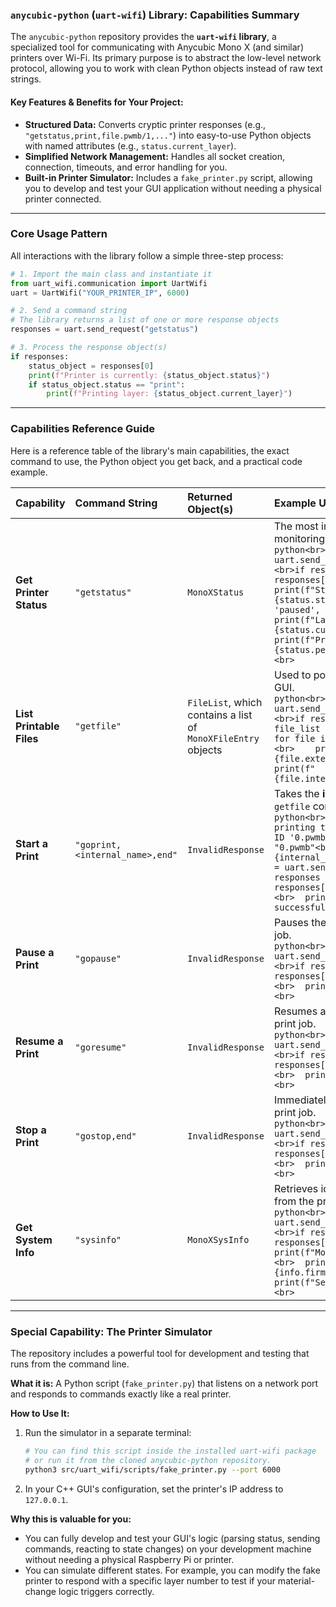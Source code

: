 ### **`anycubic-python` (`uart-wifi`) Library: Capabilities Summary**

The `anycubic-python` repository provides the **`uart-wifi` library**, a specialized tool for communicating with Anycubic Mono X (and similar) printers over Wi-Fi. Its primary purpose is to abstract the low-level network protocol, allowing you to work with clean Python objects instead of raw text strings.

#### **Key Features & Benefits for Your Project:**

*   **Structured Data:** Converts cryptic printer responses (e.g., `"getstatus,print,file.pwmb/1,..."`) into easy-to-use Python objects with named attributes (e.g., `status.current_layer`).
*   **Simplified Network Management:** Handles all socket creation, connection, timeouts, and error handling for you.
*   **Built-in Printer Simulator:** Includes a `fake_printer.py` script, allowing you to develop and test your GUI application without needing a physical printer connected.

---

### **Core Usage Pattern**

All interactions with the library follow a simple three-step process:

```python
# 1. Import the main class and instantiate it
from uart_wifi.communication import UartWifi
uart = UartWifi("YOUR_PRINTER_IP", 6000)

# 2. Send a command string
# The library returns a list of one or more response objects
responses = uart.send_request("getstatus")

# 3. Process the response object(s)
if responses:
    status_object = responses[0]
    print(f"Printer is currently: {status_object.status}")
    if status_object.status == "print":
        print(f"Printing layer: {status_object.current_layer}")
```

---

### **Capabilities Reference Guide**

Here is a reference table of the library's main capabilities, the exact command to use, the Python object you get back, and a practical code example.

| Capability | Command String | Returned Object(s) | Example Usage & Key Attributes |
| :--- | :--- | :--- | :--- |
| **Get Printer Status** | `"getstatus"` | `MonoXStatus` | The most important command for monitoring. <br> ```python<br>responses = uart.send_request("getstatus")<br>if responses:<br>  status = responses[0]<br>  print(f"State: {status.status}") # 'print', 'paused', 'stop' <br>  print(f"Layer: {status.current_layer}")<br>  print(f"Progress: {status.percent_complete}%")<br>``` |
| **List Printable Files** | `"getfile"` | `FileList`, which contains a list of `MonoXFileEntry` objects | Used to populate a file list in your GUI. <br> ```python<br>responses = uart.send_request("getfile")<br>if responses:<br>  file_list = responses[0]<br>  for file in file_list.files:<br>    print(f"Filename: {file.external}")<br>    print(f"  Internal ID: {file.internal}")<br>``` |
| **Start a Print** | `"goprint,<internal_name>,end"` | `InvalidResponse` | Takes the **internal name** from the `getfile` command. <br> ```python<br># Example: Start printing the file with internal ID '0.pwmb'<br>internal_id = "0.pwmb"<br>cmd = f"goprint,{internal_id},end"<br>responses = uart.send_request(cmd)<br>if responses and responses[0].status == "OK":<br>  print("Print started successfully!")<br>``` |
| **Pause a Print** | `"gopause"` | `InvalidResponse` | Pauses the currently active print job. <br> ```python<br>responses = uart.send_request("gopause")<br>if responses and responses[0].status == "OK":<br>  print("Print paused.")<br>``` |
| **Resume a Print** | `"goresume"` | `InvalidResponse` | Resumes a previously paused print job. <br> ```python<br>responses = uart.send_request("goresume")<br>if responses and responses[0].status == "OK":<br>  print("Print resumed.")<br>``` |
| **Stop a Print** | `"gostop,end"` | `InvalidResponse` | Immediately terminates the active print job. <br> ```python<br>responses = uart.send_request("gostop,end")<br>if responses and responses[0].status == "OK":<br>  print("Print stopped.")<br>``` |
| **Get System Info** | `"sysinfo"` | `MonoXSysInfo` | Retrieves identifying information from the printer. <br> ```python<br>responses = uart.send_request("sysinfo")<br>if responses:<br>  info = responses[0]<br>  print(f"Model: {info.model}")<br>  print(f"Firmware: {info.firmware}")<br>  print(f"Serial: {info.serial}")<br>``` |

---

### **Special Capability: The Printer Simulator**

The repository includes a powerful tool for development and testing that runs from the command line.

**What it is:** A Python script (`fake_printer.py`) that listens on a network port and responds to commands exactly like a real printer.

**How to Use It:**
1.  Run the simulator in a separate terminal:
    ```bash
    # You can find this script inside the installed uart-wifi package
    # or run it from the cloned anycubic-python repository.
    python3 src/uart_wifi/scripts/fake_printer.py --port 6000
    ```
2.  In your C++ GUI's configuration, set the printer's IP address to `127.0.0.1`.

**Why this is valuable for you:**
*   You can fully develop and test your GUI's logic (parsing status, sending commands, reacting to state changes) on your development machine without needing a physical Raspberry Pi or printer.
*   You can simulate different states. For example, you can modify the fake printer to respond with a specific layer number to test if your material-change logic triggers correctly.
